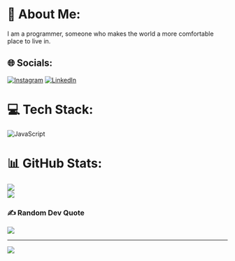 # 💫 About Me:
I am a programmer, someone who makes the world a more comfortable place to live in.


## 🌐 Socials:
[![Instagram](https://img.shields.io/badge/Instagram-%23E4405F.svg?logo=Instagram&logoColor=white)](https://instagram.com/mawzakeri) [![LinkedIn](https://img.shields.io/badge/LinkedIn-%230077B5.svg?logo=linkedin&logoColor=white)](https://linkedin.com/in/mawzakeri) 

# 💻 Tech Stack:
![JavaScript](https://img.shields.io/badge/javascript-%23323330.svg?style=for-the-badge&logo=javascript&logoColor=%23F7DF1E)
# 📊 GitHub Stats:
![](https://github-readme-streak-stats.herokuapp.com/?user=mawzakeri&theme=dark&hide_border=false)<br/>
![](https://github-readme-stats.vercel.app/api/top-langs/?username=mawzakeri&theme=dark&hide_border=false&include_all_commits=false&count_private=false&layout=compact)

### ✍️ Random Dev Quote
![](https://quotes-github-readme.vercel.app/api?type=horizontal&theme=radical)

---
[![](https://visitcount.itsvg.in/api?id=mawzakeri&icon=0&color=6)](https://visitcount.itsvg.in)

<!-- Proudly created with GPRM ( https://gprm.itsvg.in ) -->
